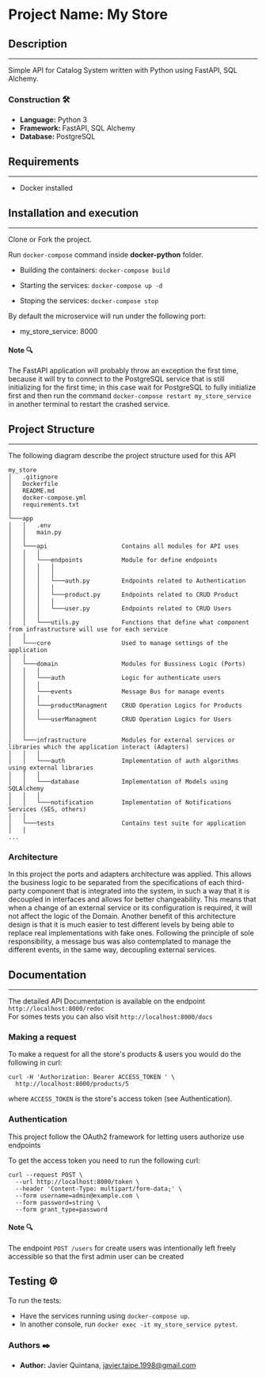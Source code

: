 # Project Name: My Store

## Description
---
Simple API for Catalog System written with Python using FastAPI, SQL Alchemy.

### Construction 🛠️
* **Language:** Python 3
* **Framework:** FastAPI, SQL Alchemy
* **Database:** PostgreSQL

## Requirements
---
- Docker installed

## Installation and execution
---
Clone or Fork the project.

Run ```docker-compose``` command inside **docker-python** folder.

* Building the containers: ```docker-compose build```

* Starting the services: ```docker-compose up -d```

* Stoping the services: ```docker-compose stop```

By default the microservice will run under the following port:
- my_store_service: 8000

#### Note 🔍
The FastAPI application will probably throw an exception the first time, because it will try to connect to the PostgreSQL service that is still initializing for the first time; in this case wait for PostgreSQL to fully initialize first and then run the command `docker-compose restart my_store_service` in another terminal to restart the crashed service.

## Project Structure
---
The following diagram describe the project structure used for this API
```
my_store
│   .gitignore          
│   Dockerfile
│   README.md                   
│   docker-compose.yml     
│   requirements.txt          
│
└───app
│   │   .env
│   │   main.py
│   │
│   └───api                     Contains all modules for API uses
│   │   │
│   │   └───endpoints           Module for define endpoints
│   │   │   │   
│   │   │   │
│   │   │   └───auth.py         Endpoints related to Authentication
│   │   │   │
│   │   │   └───product.py      Endpoints related to CRUD Product
│   │   │   │
│   │   │   └───user.py         Endpoints related to CRUD Users
│   │   │   
│   │   └───utils.py            Functions that define what component from infrastructure will use for each service
│   │   
│   └───core                    Used to manage settings of the application
│   │   
│   └───domain                  Modules for Bussiness Logic (Ports)
│   │   │
│   │   └───auth                Logic for authenticate users
│   │   │
│   │   └───events              Message Bus for manage events
│   │   │
│   │   └───productManagment    CRUD Operation Logics for Products
│   │   │
│   │   └───userManagment       CRUD Operation Logics for Users
│   │   
│   │   
│   └───infrastructure          Modules for external services or libraries which the application interact (Adapters)
│   │   │
│   │   └───auth                Implementation of auth algorithms using external libraries
│   │   │
│   │   └───database            Implementation of Models using SQLAlchemy
│   │   │
│   │   └───notification        Implementation of Notifications Services (SES, others)
│   │   
│   └───tests                   Contains test suite for application
│   │   
...

```
### Architecture

In this project the ports and adapters architecture was applied. This allows the business logic to be separated from the specifications of each third-party component that is integrated into the system, in such a way that it is decoupled in interfaces and allows for better changeability. This means that when a change of an external service or its configuration is required, it will not affect the logic of the Domain. Another benefit of this architecture design is that it is much easier to test different levels by being able to replace real implementations with fake ones.
Following the principle of sole responsibility, a message bus was also contemplated to manage the different events, in the same way, decoupling external services.


## Documentation
---

The detailed API Documentation is available on the endpoint `http://localhost:8000/redoc`\
For somes tests you can also visit `http://localhost:8000/docs`

### Making a request

To make a request for all the store's products & users you would do the following in curl:

```curl 
curl -H 'Authorization: Bearer ACCESS_TOKEN ' \
  http://localhost:8000/products/5
```

where `ACCESS_TOKEN` is the store's access token (see Authentication).

### Authentication

This project follow the OAuth2 framework for letting users authorize use endpoints

To get the access token you need to run the following curl:
```curl 
curl --request POST \
  --url http://localhost:8000/token \
  --header 'Content-Type: multipart/form-data;' \
  --form username=admin@example.com \
  --form password=string \
  --form grant_type=password
```

#### Note 🔍 
The endpoint `POST /users` for create users was intentionally left freely accessible so that the first admin user can be created


## Testing ⚙️

To run the tests:

- Have the services running using `docker-compose up`.
- In another console, run `docker exec -it my_store_service pytest`.


### Authors ✒️

* **Author:** Javier Quintana, <javier.taipe.1998@gmail.com>
